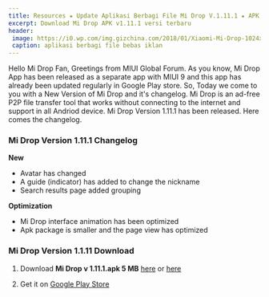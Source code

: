 ```yaml
---
title: Resources ★ Update Aplikasi Berbagi File Mi Drop V.1.11.1 ★ APK
excerpt: Download Mi Drop APK v1.11.1 versi terbaru
header:
 image: https://i0.wp.com/img.gizchina.com/2018/01/Xiaomi-Mi-Drop-1024x576.jpg?resize=640,320
 caption: aplikasi berbagi file bebas iklan
---
```


Hello Mi Drop Fan,
Greetings from MIUI Global Forum. As you know, Mi Drop App has been released as a separate app with MIUI 9 and this app has already been updated regularly in Google Play store. So, Today we come to you with a New Version of Mi Drop and it's changelog. Mi Drop is an ad-free P2P file transfer tool that works without connecting to the internet and support in all Andriod device. Mi Drop Version 1.11.1 has been released. Here comes the changelog.

### Mi Drop Version 1.11.1 Changelog

**New**

- Avatar has changed 
- A guide (indicator) has added to change the nickname
- Search results page added grouping

**Optimization**
- Mi Drop interface animation has been optimized
- Apk package is smaller and the page view has optimized   

### Mi Drop Version 1.1.11 Download 
1) Download **Mi Drop v 1.11.1.apk 5 MB** [here](http://en.miui.com/forum.php?mod=attachment&aid=NDI0ODczNHxjNzcxYjIwY3wxNTI5ODY1NzAzfDIzODU0NTg0OXwyODE5MjIx&ck=673c84e5) or [here](/dl/pcloud?code=XZY4xf7ZTAyEJev3pn0xFNs5uoMPuHoAmrjy&size=5.4MB&name=MiDropV.1.11.1.apk)

2) Get it on [Google Play Store](https://play.google.com/store/apps/details?id=com.xiaomi.midrop&hl=en)
